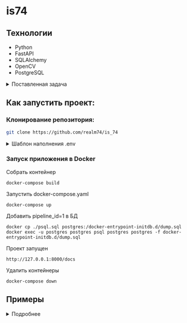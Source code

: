 # is74

## Технологии

- Python
- FastAPI
- SQLAlchemy
- OpenCV
- PostgreSQL

<details> 
<summary> Поставленная задача </summary>

Тестовое задание на позицию Python Backend Developer

Описание

Платформа видеоаналитики – no-code платформа-конструктор, позволяющая собирать
сценарии видеоаналитики с использованием технологий искусственного интеллекта и
компьютерного зрения без написания кода. В рамках тестового задания необходимо
реализовать упрощенную версию одного из сервисов платформы - сервиса обработки
изображений.

Задание

Требуется реализовать REST API сервис, который принимает на вход изображения и
прогоняет их по различным пайплайнам обработки изображений. Сами пайплайны
должны конфигурироваться через базу данных. То есть в базе требуется фиксировать
сами пайплайны и шаги, которые необходимо проделать в рамках пайплайнов. При
этом, сами пайплайны динамичны и могут изменяться со временем.

В рамках тестового задания необходимо реализовать пайплайн детекции автомобиля.
Пайплайн состоит из следующих шагов:

- Обработка изображения
- Прогон обработанного изображения через модель машинного обучения
- Сохранение в БД информации, задетектирован ли на изображении автомобиль, а
  также координаты бокса автомобиля, если он задетектирован

Обработка изображения включает в себя следующие этапы:

- Преобразовать изображение в numpy-массив. Для этого потребуется
  воспользоваться библиотекой numpy и методом frombuffer
- Считать numpy-массив с помощью библиотеки opencv-python, метода imdecode
- Изменить размер изображения до размера 640x640. Можно реализовать с помощью
  библиотеки opencv-python, метода resize.
- Нормализовать изображение. Можно реализовать с помощью библиотеки
  opencv-python, метода normalize.
- Преобразовать обработанное изображение в base64-строку. Для этого изображение
  сначала нужно преобразовать в байты, а затем обработать библиотекой base64

Второй пункт требуется реализовать в виде отдельного микросервиса, который будет
имитировать работу модели машинного обучения. На вход сервис должен получать
обработанное изображение, после чего с шансом 50/50 выдавать либо пустой ответ,
либо заранее заготовленные координаты бокса автомобиля - прямоугольника, внутри
которого найден автомобиль. Стандартный формат координат
- [top_left_x, top_left_y, w, h, conf, label], где top_left_x - координата по
оси X верхней левой точки бокса, top_left_y - координата по оси Y верхней левой
точки бокса, w - ширина бокса (в пикселях), h - высота бокса (в пикселях), conf
- уверенность модели (от 0 до 1), label - класс модели - в данном случае это 1,
поскольку автомобиль найден.

Следует учесть, что в идеале сервис должен быть способен выдерживать достаточно
большую нагрузку - до нескольких тысяч запросов в минуту. Либо должно быть
понимание, как доработать сервис, чтобы он смог выдерживать такую нагрузку.

Требования

- Сервис обработки изображений должен быть написан на FastAPI
- В сервисе обработки изображений должен быть метод /process_image, который на
  вход принимает JPEG-изображение и id пайплайна. Сам метод прогоняет
  изображение по заданному пайплайну
- В качестве СУБД использовать Postgresql. Для работы с базой использовать
  sqlalchemy
- Использование Docker, сервис должен запускаться с помощью docker-compose. В
  том числе, через docker-compose должен запускаться postgresql

</details>

## Как запустить проект:

### Клонирование репозитория:

```sh
git clone https://github.com/realm74/is_74
```

<details> <summary> Шаблон наполнения .env </summary>

```
Example of filling a file .env:

DRIVER='postgresql+asyncpg'
USER='postgres'
PASSWORD='postgres'
HOST='localhost'
PORT='5432'
DB_NAME='postgres'

POSTGRES_USER=postgres
POSTGRES_PASSWORD=postgres
POSTGRES_DB=postgres
```

</details>

### Запуск приложения в Docker

Собрать контейнер

```
docker-compose build
```

Запустить docker-compose.yaml

```
docker-compose up
```

Добавить pipeline_id=1 в БД

```
docker cp ./psql.sql postgres:/docker-entrypoint-initdb.d/dump.sql
docker exec -u postgres postgres psql postgres postgres -f docker-entrypoint-initdb.d/dump.sql
```

Проект запущен

```
http://127.0.0.1:8000/docs
```

Удалить контейнеры

```
docker-compose down
```

## Примеры

<details> 
<summary> Подробнее </summary>

Пример запроса

```
curl -X 'POST' \
  'http://127.0.0.1:8000/process_image?pipeline_id=1' \
  -H 'accept: application/json' \
  -H 'Content-Type: multipart/form-data' \
  -F 'image=@115.png;type=image/png'
```

Примеры ответов

```
{
  "detail": {
    "status": "Successful"
  }
}
```

```
{
  "detail": {
    "status": "Car not found in image"
  }
}
```

```
{
  "detail": {
    "status": "Not successful"
  }
}
```

</details>
